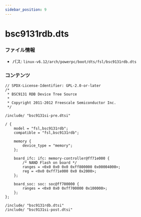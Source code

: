 ```yaml
---
sidebar_position: 9
---
```

# bsc9131rdb.dts

### ファイル情報

- パス: `linux-v6.12/arch/powerpc/boot/dts/fsl/bsc9131rdb.dts`

### コンテンツ

```dts
// SPDX-License-Identifier: GPL-2.0-or-later
/*
 * BSC9131 RDB Device Tree Source
 *
 * Copyright 2011-2012 Freescale Semiconductor Inc.
 */

/include/ "bsc9131si-pre.dtsi"

/ {
	model = "fsl,bsc9131rdb";
	compatible = "fsl,bsc9131rdb";

	memory {
		device_type = "memory";
	};

	board_ifc: ifc: memory-controller@ff71e000 {
		/* NAND Flash on board */
		ranges = <0x0 0x0 0x0 0xff800000 0x00004000>;
		reg = <0x0 0xff71e000 0x0 0x2000>;
	};

	board_soc: soc: soc@ff700000 {
		ranges = <0x0 0x0 0xff700000 0x100000>;
	};
};

/include/ "bsc9131rdb.dtsi"
/include/ "bsc9131si-post.dtsi"

```

